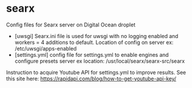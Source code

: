 # searx
Config files for Searx server on Digital Ocean droplet

- [uwsgi] Searx.ini file is used for uwsgi with no logging enabled and workers = 4 additions to default. Location of config on server ex: /etc/uwsgi/apps-enabled
- [settings.yml] config file for settings.yml to enable engines and configure presets server ex location: /usr/local/searx/searx-src/searx


Instruction to acquire Youtube API for settings.yml to improve results. See this site here: https://rapidapi.com/blog/how-to-get-youtube-api-key/
